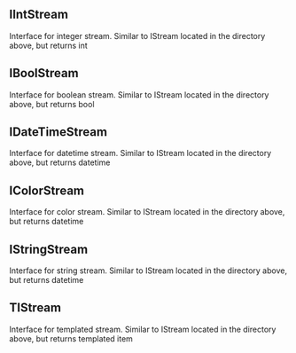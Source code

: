## IIntStream

Interface for integer stream. Similar to IStream located in the directory above, but returns int

## IBoolStream

Interface for boolean stream. Similar to IStream located in the directory above, but returns bool

## IDateTimeStream

Interface for datetime stream. Similar to IStream located in the directory above, but returns datetime

## IColorStream

Interface for color stream. Similar to IStream located in the directory above, but returns datetime

## IStringStream

Interface for string stream. Similar to IStream located in the directory above, but returns datetime

## TIStream

Interface for templated stream. Similar to IStream located in the directory above, but returns templated item